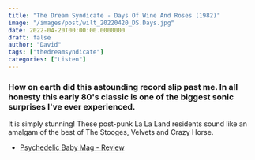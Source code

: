 ```yaml
---
title: "The Dream Syndicate - Days Of Wine And Roses (1982)"
image: "/images/post/wilt_20220420_DS.Days.jpg"
date: 2022-04-20T00:00:00.0000000
draft: false
author: "David"
tags: ["thedreamsyndicate"]
categories: ["Listen"]
---
```

### How on earth did this astounding record slip past me. In all honesty this early 80's classic is one of the biggest sonic surprises I've ever experienced.

 It is simply stunning! These post-punk La La Land residents sound like an amalgam of the best of The Stooges, Velvets and Crazy Horse. 

-  [Psychedelic Baby Mag - Review](https://www.psychedelicbabymag.com/2015/06/the-dream-syndicate-days-of-wine-and.html)